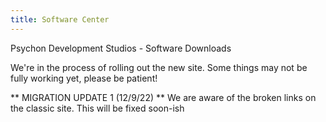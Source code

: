 ```yaml
---
title: Software Center
---
```


Psychon Development Studios - Software Downloads

We're in the process of rolling out the new site. Some things may not be fully working yet, please be patient!

** MIGRATION UPDATE 1 (12/9/22) **
We are aware of the broken links on the classic site. This will be fixed soon-ish
